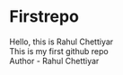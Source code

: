 # Firstrepo
Hello, this is Rahul Chettiyar
<br>
This is my first github repo
<br>
Author - Rahul Chettiyar

